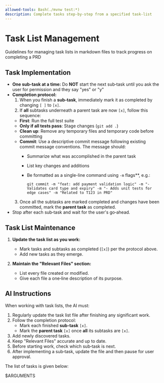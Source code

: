 ```yaml
---
allowed-tools: Bash(./mvnw test:*) 
description: Complete tasks step-by-step from a specified task-list
---
```

# Task List Management

Guidelines for managing task lists in markdown files to track progress on completing a PRD

## Task Implementation
- **One sub-task at a time:** Do **NOT** start the next sub‑task until you ask the user for permission and they say "yes" or "y"
- **Completion protocol:**
    1. When you finish a **sub‑task**, immediately mark it as completed by changing `[ ]` to `[x]`.
    2. If **all** subtasks underneath a parent task are now `[x]`, follow this sequence:
    - **First**: Run the full test suite
    - **Only if all tests pass**: Stage changes (`git add .`)
    - **Clean up**: Remove any temporary files and temporary code before committing
    - **Commit**: Use a descriptive commit message following existing commit message conventions.  The message should:
        - Summarize what was accomplished in the parent task
        - List key changes and additions
        - Be formatted as a single-line command using `-m` flags**, e.g.:

          ```
          git commit -m "feat: add payment validation logic" -m "- Validates card type and expiry" -m "- Adds unit tests for edge cases" -m "Related to T123 in PRD"
          ```
    3. Once all the subtasks are marked completed and changes have been committed, mark the **parent task** as completed.
- Stop after each sub‑task and wait for the user's go‑ahead.

## Task List Maintenance

1. **Update the task list as you work:**
    - Mark tasks and subtasks as completed (`[x]`) per the protocol above.
    - Add new tasks as they emerge.

2. **Maintain the "Relevant Files" section:**
    - List every file created or modified.
    - Give each file a one‑line description of its purpose.

## AI Instructions

When working with task lists, the AI must:

1. Regularly update the task list file after finishing any significant work.
2. Follow the completion protocol:
    - Mark each finished **sub‑task** `[x]`.
    - Mark the **parent task** `[x]` once **all** its subtasks are `[x]`.
3. Add newly discovered tasks.
4. Keep "Relevant Files" accurate and up to date.
5. Before starting work, check which sub‑task is next.
6. After implementing a sub‑task, update the file and then pause for user approval.

The list of tasks is given below:

$ARGUMENTS